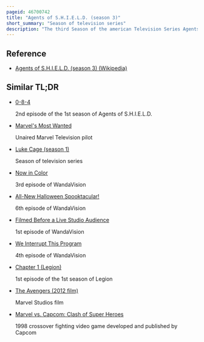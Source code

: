 ```yaml
---
pageid: 46700742
title: "Agents of S.H.I.E.L.D. (season 3)"
short_summary: "Season of television series"
description: "The third Season of the american Television Series Agents of S. H. I. E. L. D. , based on the Marvel Comics Organization S. H. I. E. L. D. , follows Phil Coulson and his Team of S. H. I. E. L. D. Agents and human Beings face new Threats to the World. It is set in the Marvel Cinematic Universe and acknowledges the Continuity of the Franchise's Films. The Season was produced by Marvel Television and mutant Enemy Productions with jed Whedon Maurissa Tancharoen and Jeffrey bell serving as Showrunners."
---
```


## Reference

- [Agents of S.H.I.E.L.D. (season 3) (Wikipedia)](https://en.wikipedia.org/?curid=46700742)

## Similar TL;DR

- [0-8-4](/tldr/en/0-8-4)

  2nd episode of the 1st season of Agents of S.H.I.E.L.D.

- [Marvel's Most Wanted](/tldr/en/marvels-most-wanted)

  Unaired Marvel Television pilot

- [Luke Cage (season 1)](/tldr/en/luke-cage-season-1)

  Season of television series

- [Now in Color](/tldr/en/now-in-color)

  3rd episode of WandaVision

- [All-New Halloween Spooktacular!](/tldr/en/all-new-halloween-spooktacular)

  6th episode of WandaVision

- [Filmed Before a Live Studio Audience](/tldr/en/filmed-before-a-live-studio-audience)

  1st episode of WandaVision

- [We Interrupt This Program](/tldr/en/we-interrupt-this-program)

  4th episode of WandaVision

- [Chapter 1 (Legion)](/tldr/en/chapter-1-legion)

  1st episode of the 1st season of Legion

- [The Avengers (2012 film)](/tldr/en/the-avengers-2012-film)

  Marvel Studios film

- [Marvel vs. Capcom: Clash of Super Heroes](/tldr/en/marvel-vs-capcom-clash-of-super-heroes)

  1998 crossover fighting video game developed and published by Capcom
